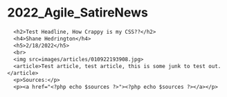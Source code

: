 # 2022_Agile_SatireNews

      <h2>Test Headline, How Crappy is my CSS??</h2>
      <h4>Shane Hedrington</h4>
      <h5>2/18/2022</h5>
      <br>
      <img src=images/articles/010922193908.jpg>
      <article>Test article, test article, this is some junk to test out.</article>
      <p>Sources:</p>
      <p><a href="<?php echo $sources ?>"><?php echo $sources ?></a></p>